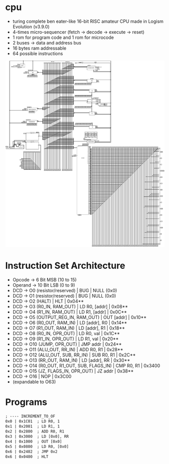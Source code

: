 # cpu
- turing complete ben eater-like 16-bit RISC amateur CPU made in Logism Evolution (v3.9.0)
- 4-times micro-sequencer (fetch -> decode -> execute -> reset)
- 1 rom for program code and 1 rom for microcode
- 2 buses -> data and address bus
- 16 bytes ram addressable
- 64 possible instructions

![Blueprint](assets/blueprint.png)

# Instruction Set Architecture
- Opcode -> 6 Bit MSB (10 to 15)
- Operand -> 10 Bit LSB (0 to 9)
- DCD -> O0 (resistor/reserved)      	   | BUG 	   | NULL (0x0)
- DCD -> O1 (resistor/reserved) 		   | BUG 	   | NULL (0x0)
- DCD -> O2 (HALT) 		   	   | HLT 	   | 0x04**
- DCD -> O3 (R0_IN, RAM_OUT) 	   	   | LD R0, [addr] | 0x08**
- DCD -> O4 (R1_IN, RAM_OUT)	   	   | LD R1, [addr] | 0x0C**
- DCD -> O5 (OUTPUT_REG_IN, RAM_OUT) 	   | OUT [addr]    | 0x10**
- DCD -> O6 (R0_OUT, RAM_IN)         	   | LD [addr], R0 | 0x14**
- DCD -> O7 (R1_OUT, RAM_IN)   	   	   | LD [addr], R1 | 0x18**
- DCD -> O8 (R0_IN, OPR_OUT)  	   	   | LD R0, val	   | 0x1C**
- DCD -> O9 (R1_IN, OPR_OUT)  	   	   | LD R1, val    | 0x20**
- DCD -> O10 (JUMP, OPR_OUT) 	    	   | JMP addr      | 0x24**
- DCD -> O11 (ALU_OUT, RR_IN)  	   	   | ADD R0, R1    | 0x28**
- DCD -> O12 (ALU_OUT, SUB, RR_IN)   	   | SUB R0, R1    | 0x2C**
- DCD -> O13 (RR_OUT, RAM_IN) 	   	   | LD [addr], RR | 0x30**
- DCD -> O14 (R0_OUT, R1_OUT, SUB, FLAGS_IN) | CMP R0, R1    | 0x3400
- DCD -> O15 (JZ, FLAGS_IN, OPR_OUT)	   | JZ addr       | 0x38**
- DCD -> O16 	  			   | NOP           | 0x3C00
- (expandable to O63)

# Programs
```x86asm
; ---- INCREMENT_TO_OF
0x0 | 0x1C01  ; LD R0, 1
0x1 | 0x2001  ; LD R1, 1
0x2 | 0x2800  ; ADD R0, R1
0x3 | 0x3000  ; LD [0x0], RR
0x4 | 0x1000  ; OUT [0x0]
0x5 | 0x0800  ; LD R0, [0x0]
0x6 | 0x2402  ; JMP 0x2
0x6 | 0x0400  ; HLT
```

